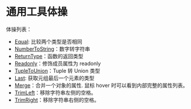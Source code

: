 # 通用工具体操

体操列表：

- [Equal](./Equal.ts): 比较两个类型是否相同
- [NumberToString](./NumberToString.ts)：数字转字符串
- [ReturnType](./ReturnType.ts)：函数的返回类型
- [Readonly](./Readonly.ts)：修饰成员属性为 readonly
- [TupleToUnion](./TupleToUnion.ts)：Tuple 转 Union 类型
- [Last](./Last.ts): 获取元组最后一个元素的类型
- [Merge](./Merge.ts)：合并一个对象的属性. 鼠标 hover 时可以看到内部完整的属性列表。
- [TrimLeft](./TrimLeft.ts)：移除字符串左侧的空格。
- [TrimRight](./TrimRight.ts)：移除字符串右侧的空格。

